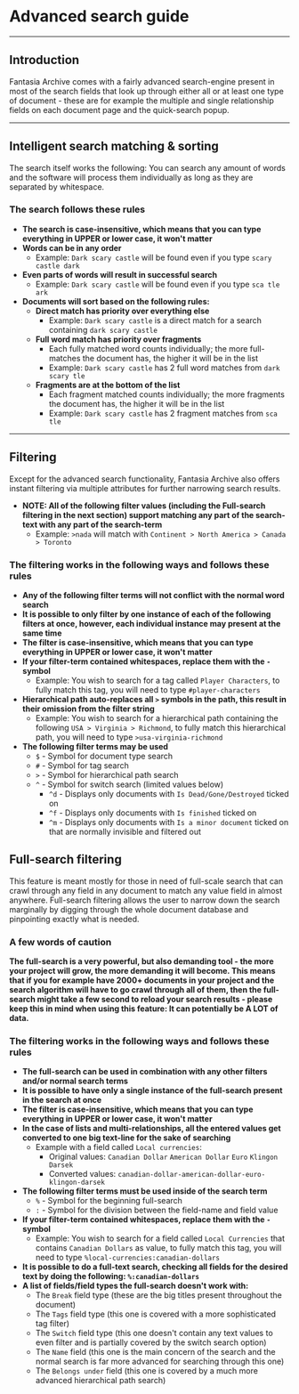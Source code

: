 
# Advanced search guide

---

## Introduction

Fantasia Archive comes with a fairly advanced search-engine present in most of the search fields that look up through either all or at least one type of document - these are for example the multiple and single relationship fields on each document page and the quick-search popup.

---

## Intelligent search matching & sorting

The search itself works the following: You can search any amount of words and the software will process them individually as long as they are separated by whitespace.

### The search follows these rules

- **The search is case-insensitive, which means that you can type everything in UPPER or lower case, it won't matter**
- **Words can be in any order**
  - Example: `Dark scary castle` will be found even if you type `scary castle dark`
- **Even parts of words will result in successful search**
  - Example: `Dark scary castle` will be found even if you type `sca tle ark`
- **Documents will sort based on the following rules:**
  - **Direct match has priority over everything else**
    - Example: `Dark scary castle` is a direct match for a search containing `dark scary castle`
  - **Full word match has priority over fragments**
    - Each fully matched word counts individually; the more full-matches the document has, the higher it will be in the list
    - Example: `Dark scary castle` has 2 full word matches from `dark scary tle`
  - **Fragments are at the bottom of the list**
    - Each fragment matched counts individually; the more fragments the document has, the higher it will be in the list
    - Example: `Dark scary castle` has 2 fragment matches from `sca tle`

---

## Filtering

Except for the advanced search functionality, Fantasia Archive also offers instant filtering via multiple attributes for further narrowing search results.

- **NOTE: All of the following filter values (including the Full-search filtering in the next section) support matching any part of the search-text with any part of the search-term**
  - Example: `>nada` will match with `Continent > North America > Canada > Toronto`

### The filtering works in the following ways and follows these rules

- **Any of the following filter terms will not conflict with the normal word search**
- **It is possible to only filter by one instance of each of the following filters at once, however, each individual instance may present at the same time**
- **The filter is case-insensitive, which means that you can type everything in UPPER or lower case, it won't matter**
- **If your filter-term contained whitespaces, replace them with the `-` symbol**
  - Example: You wish to search for a tag called `Player Characters`, to fully match this tag, you will need to type `#player-characters`
- **Hierarchical path auto-replaces all `>` symbols in the path, this result in their omission from the filter string**
  - Example: You wish to search for a hierarchical path containing the following `USA > Virginia > Richmond`, to fully match this hierarchical path, you will need to type `>usa-virginia-richmond`
- **The following filter terms may be used**
  - `$` - Symbol for document type search
  - `#` - Symbol for tag search
  - `>` - Symbol for hierarchical path search
  - `^` - Symbol for switch search (limited values below)
    - `^d` - Displays only documents with `Is Dead/Gone/Destroyed` ticked on
    - `^f` - Displays only documents with `Is finished` ticked on
    - `^m` - Displays only documents with `Is a minor document` ticked on that are normally invisible and filtered out

## Full-search filtering

This feature is meant mostly for those in need of full-scale search that can crawl through any field in any document to match any value field in almost anywhere. Full-search filtering allows the user to narrow down the search marginally by digging through the whole document database and pinpointing exactly what is needed.

### A few words of caution

**The full-search is a very powerful, but also demanding tool - the more your project will grow, the more demanding it will become. This means that if you for example have 2000+ documents in your project and the search algorithm will have to go crawl through all of them, then the full-search might take a few second to reload your search results - please keep this in mind when using this feature: It can potentially be A LOT of data.**

### The filtering works in the following ways and follows these rules

- **The full-search can be used in combination with any other filters and/or normal search terms**
- **It is possible to have only a single instance of the full-search present in the search at once**
- **The filter is case-insensitive, which means that you can type everything in UPPER or lower case, it won't matter**
- **In the case of lists and multi-relationships, all the entered values get converted to one big text-line for the sake of searching**
  - Example with a field called `Local currencies`:
    - Original values: `Canadian Dollar` `American Dollar` `Euro` `Klingon Darsek`
    - Converted values: `canadian-dollar-american-dollar-euro-klingon-darsek`
- **The following filter terms must be used inside of the search term**
  - `%` - Symbol for the beginning full-search
  - `:` - Symbol for the division between the field-name and field value
- **If your filter-term contained whitespaces, replace them with the `-` symbol**
  - Example: You wish to search for a field called `Local Currencies` that contains `Canadian Dollars` as value, to fully match this tag, you will need to type `%local-currencies:canadian-dollars`
- **It is possible to do a full-text search, checking all fields for the desired text by doing the following: `%:canadian-dollars`**
- **A list of fields/field types the full-search doesn't work with:**
  - The `Break` field type (these are the big titles present throughout the document)
  - The `Tags` field type (this one is covered with a more sophisticated tag filter)
  - The `Switch` field type (this one doesn't contain any text values to even filter and is partially covered by the switch search option)
  - The `Name` field (this one is the main concern of the search and the normal search is far more advanced for searching through this one)
  - The `Belongs under` field (this one is covered by a much more advanced hierarchical path search)
